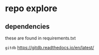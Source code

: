 # repo explore



## dependencies

these are found in requirements.txt

`gitdb` https://gitdb.readthedocs.io/en/latest/